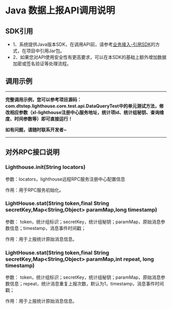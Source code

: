 # Java 数据上报API调用说明

## SDK引用

+ 1、系统提供Java版本SDK，在调用API前，请参考[业务接入-引用SDK](/management/04.md)的方式，在项目中引用Jar包。
+ 2、如果您对API使用安全性有更高要求，可以在本SDK的基础上额外增加数据加密或签名验证等处理流程。

## 调用示例

----

**完整调用示例，您可以参考项目源码：com.dtstep.lighthouse.core.test.api.DataQueryTest中的单元测试方法，修改相应参数（xl-lighthouse注册中心服务地址，统计项id、统计组秘钥、查询维度、时间参数等）即可直接运行！**

**如有问题，请随时联系开发者~**

----

## 对外RPC接口说明

###  Lighthouse.init(String locators)

参数：locators，lighthouse远程RPC服务注册中心配置信息

作用：用于RPC服务初始化。

### LightHouse.stat(String token,final String secretKey,Map<String,Object> paramMap,long timestamp)

参数： token，统计组标识；secretKey，统计组秘钥；paramMap，原始消息参数信息；timestamp，消息事件时间戳；

作用：用于上报统计原始消息信息。

### LightHouse.stat(String token,final String secretKey,Map<String,Object> paramMap,int repeat, long timestamp)

参数： token，统计组标识；secretKey，统计组秘钥；paramMap，原始消息参数信息；repeat，统计消息重复上报次数，默认为1，timestamp，消息事件时间戳；

作用：用于上报统计原始消息信息。
